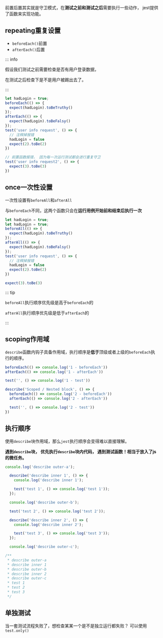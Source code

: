前置后置其实就是守卫模式，在**测试之前和测试之后**需要执行一些动作， jest提供了函数来实现功能。

## repeating重复设置

- `beforeEach()`前置
- `afterEach()`后置

::: info

假设我们测试之前需要检查是否有用户登录数据，

在测试之后检查下是不是用户被踢出去了。

:::

```js
let hadLogin = true;
beforeEach(() => {
  expect(hadLogin).toBeTruthy()
});
afterEach(() => {
  expect(hadLogin).toBeFalsy()
});
test('user info request', () => {
  // 注释掉报错
  hadLogin = false
  expect(2).toBe(2)
})

// 前置函数报错， 因为每一次运行测试都会进行重复守卫
test('user info request2', () => {
  expect(3).toBe(3)
})
```

## once一次性设置

一次性设置有`beforeAll`和`afterAll`

与`beforeEach`不同，这两个函数只会在**运行用例开始前和结束后执行一次**

```js
let hadLogin = true;
let hadLogin = true;
beforeAll(() => {
  expect(hadLogin).toBeTruthy()
});
afterAll(() => {
  expect(hadLogin).toBeFalsy()
});
test('user info request', () => {
  // 注释掉报错
  hadLogin = false
  expect(2).toBe(2)
})

expect(3).toBe(3)
```

::: tip

`beforeAll`执行顺序优先级是高于`beforeEach`的

`afterAll`执行顺序优先级是低于`afterEach`的

:::

## scoping作用域

`describe`函数内钩子具备作用域，执行顺序是**低于**顶级或者上级的`beforeEach`执行的顺序。

```js
beforeEach(() => console.log('1 - beforeEach'))
afterEach(() => console.log('1 - afterEach'))

test('', () => console.log('1 - test'))

describe('Scoped / Nested block', () => {
  beforeEach(() => console.log('2 - beforeEach'))
  afterEach(() => console.log('2 - afterEach'))

  test('', () => console.log('2 - test'))
})
```

## 执行顺序

使用`describe`块作用域，那么`jest`执行顺序会变得难以直接理解。

**遇到`describe`块， 优先执行`describe`块内代码， 遇到测试函数！相当于放入了js的微任务。**

```js
console.log('describe outer-a');

  describe('describe inner 1', () => {
    console.log('describe inner 1');

    test('test 1', () => console.log('test 1'));
  });

  console.log('describe outer-b');

  test('test 2', () => console.log('test 2'));

  describe('describe inner 2', () => {
    console.log('describe inner 2');

    test('test 3', () => console.log('test 3'));
  });

  console.log('describe outer-c');

/**
 * describe outer-a
 * describe inner 1
 * describe outer-b
 * describe inner 2
 * describe outer-c
 * test 1
 * test 2
 * test 3
 */
```

## 单独测试

当一套测试流程失败了，想检查某某一个是不是独立运行都失败？ 可以使用`test.only()`